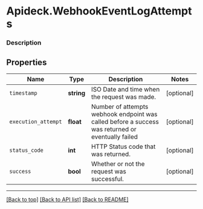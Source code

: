 # Apideck.WebhookEventLogAttempts

### Description

## Properties
Name | Type | Description | Notes
------------ | ------------- | ------------- | -------------
`timestamp` | **string** | ISO Date and time when the request was made. | [optional] 
`execution_attempt` | **float** | Number of attempts webhook endpoint was called before a success was returned or eventually failed | [optional] 
`status_code` | **int** | HTTP Status code that was returned. | [optional] 
`success` | **bool** | Whether or not the request was successful. | [optional] 





---

[[Back to top]](#) [[Back to API list]](../../../../README.md#documentation-for-api-endpoints) [[Back to README]](../../../../README.md)


